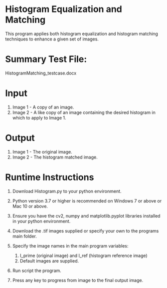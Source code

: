 # **Histogram Equalization and Matching**

This program applies both histogram equalization and histogram matching techniques to enhance a given set of images.

# **Summary Test File:**

HistogramMatching\_testcase.docx

# **Input**

1. Image 1 - A copy of an image.
2. Image 2 - A like copy of an image containing the desired histogram in which to apply to Image 1.

# **Output**

1. Image 1 - The original image.
2. Image 2 - The histogram matched image.

# **Runtime Instructions**

1. Download Histogram.py to your python environment.
  1. Python version 3.7 or higher is recommended on Windows 7 or above or Mac 10 or above.
  2. Ensure you have the cv2, numpy and matplotlib.pyplot libraries installed in your python environment.
2. Download the .tif images supplied or specify your own to the programs main folder.
  1. Specify the image names in the main program variables:

      1. I\_prime (original image) and I\_ref (histogram reference image)
      2. Default images are supplied.
3. Run script the program.
  1. Press any key to progress from image to the final output image.
